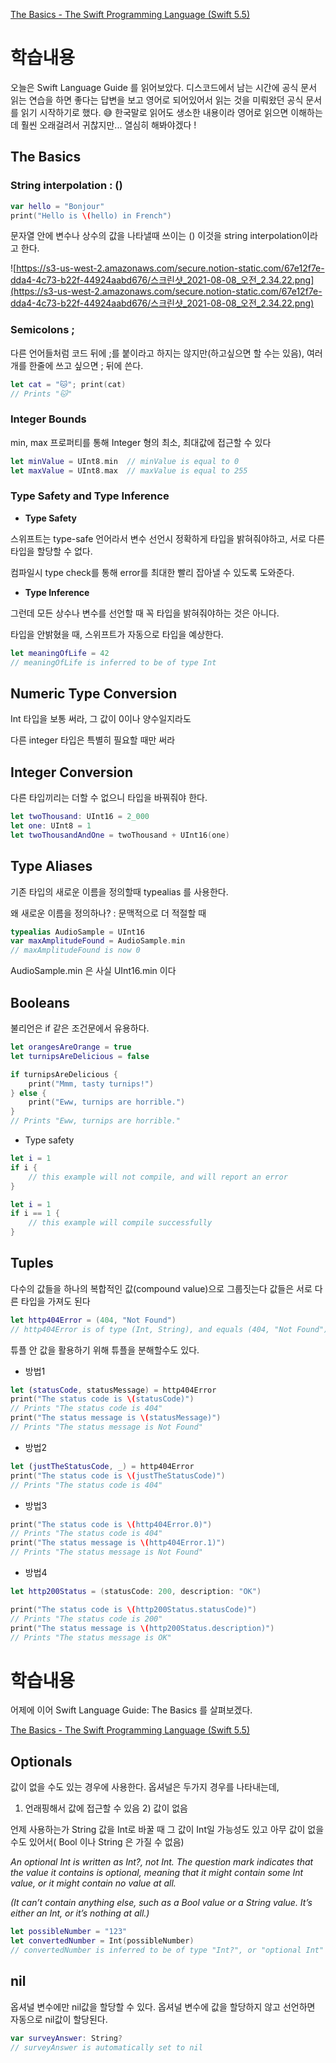 [The Basics - The Swift Programming Language (Swift 5.5)](https://docs.swift.org/swift-book/LanguageGuide/TheBasics.html)

# 학습내용

오늘은
Swift Language Guide 를 읽어보았다. 
디스코드에서 남는 시간에 공식 문서 읽는 연습을 하면 좋다는 답변을 보고 영어로 되어있어서 읽는 것을 미뤄왔던 공식 문서를 읽기 시작하기로 했다. 😅
한국말로 읽어도 생소한 내용이라 영어로 읽으면 이해하는데 훨씬 오래걸려서 귀찮지만... 열심히 해봐야겠다 !

## The Basics

### String interpolation : \()

```swift
var hello = "Bonjour"
print("Hello is \(hello) in French")
```

문자열 안에 변수나 상수의 값을 나타낼때 쓰이는 \() 이것을 string interpolation이라고 한다. 

![https://s3-us-west-2.amazonaws.com/secure.notion-static.com/67e12f7e-dda4-4c73-b22f-44924aabd676/스크린샷_2021-08-08_오전_2.34.22.png](https://s3-us-west-2.amazonaws.com/secure.notion-static.com/67e12f7e-dda4-4c73-b22f-44924aabd676/스크린샷_2021-08-08_오전_2.34.22.png)

### Semicolons ;

다른 언어들처럼 코드 뒤에 ;를 붙이라고 하지는 않지만(하고싶으면 할 수는 있음), 여러 개를 한줄에 쓰고 싶으면 ; 뒤에 쓴다.

```swift
let cat = "🐱"; print(cat)
// Prints "🐱"
```

### Integer Bounds

min, max 프로퍼티를 통해 Integer 형의 최소, 최대값에 접근할 수 있다

```swift
let minValue = UInt8.min  // minValue is equal to 0
let maxValue = UInt8.max  // maxValue is equal to 255
```

### Type Safety and Type Inference

- **Type Safety**

스위프트는 type-safe 언어라서 변수 선언시 정확하게 타입을 밝혀줘야하고, 서로 다른 타입을 할당할 수 없다. 

컴파일시 type check를 통해 error를 최대한 빨리 잡아낼 수 있도록 도와준다.

- **Type Inference**

그런데 모든 상수나 변수를 선언할 때 꼭 타입을 밝혀줘야하는 것은 아니다.

타입을 안밝혔을 때, 스위프트가 자동으로 타입을 예상한다.

```swift
let meaningOfLife = 42
// meaningOfLife is inferred to be of type Int
```

## Numeric Type Conversion

Int 타입을 보통 써라, 그 값이 0이나 양수일지라도

다른 integer 타입은 특별히 필요할 때만 써라

## Integer Conversion

다른 타입끼리는 더할 수 없으니 타입을 바꿔줘야 한다.

```swift
let twoThousand: UInt16 = 2_000
let one: UInt8 = 1
let twoThousandAndOne = twoThousand + UInt16(one)
```

## Type Aliases

기존 타입의 새로운 이름을 정의할때 typealias 를 사용한다.

왜 새로운 이름을 정의하나? : 문맥적으로 더 적절할 때

```swift
typealias AudioSample = UInt16
var maxAmplitudeFound = AudioSample.min
// maxAmplitudeFound is now 0
```

AudioSample.min 은 사실 UInt16.min 이다

## Booleans

불리언은 if 같은 조건문에서 유용하다.

```swift
let orangesAreOrange = true
let turnipsAreDelicious = false

if turnipsAreDelicious {
    print("Mmm, tasty turnips!")
} else {
    print("Eww, turnips are horrible.")
}
// Prints "Eww, turnips are horrible."
```

- Type safety

```swift
let i = 1
if i {
    // this example will not compile, and will report an error
}
```

```swift
let i = 1
if i == 1 {
    // this example will compile successfully
}
```

## Tuples

다수의 값들을 하나의 복합적인 값(compound value)으로 그룹짓는다
값들은 서로 다른 타입을 가져도 된다

```swift
let http404Error = (404, "Not Found")
// http404Error is of type (Int, String), and equals (404, "Not Found")
```

튜플 안 값을 활용하기 위해 튜플을 분해할수도 있다.

- 방법1

```swift
let (statusCode, statusMessage) = http404Error
print("The status code is \(statusCode)")
// Prints "The status code is 404"
print("The status message is \(statusMessage)")
// Prints "The status message is Not Found"
```

- 방법2

```swift
let (justTheStatusCode, _) = http404Error
print("The status code is \(justTheStatusCode)")
// Prints "The status code is 404"
```

- 방법3

```swift
print("The status code is \(http404Error.0)")
// Prints "The status code is 404"
print("The status message is \(http404Error.1)")
// Prints "The status message is Not Found"
```

- 방법4

```swift
let http200Status = (statusCode: 200, description: "OK")

print("The status code is \(http200Status.statusCode)")
// Prints "The status code is 200"
print("The status message is \(http200Status.description)")
// Prints "The status message is OK"
```

# 학습내용

어제에 이어 Swift Language Guide: The Basics 를 살펴보겠다.

[The Basics - The Swift Programming Language (Swift 5.5)](https://docs.swift.org/swift-book/LanguageGuide/TheBasics.html)

## Optionals

값이 없을 수도 있는 경우에 사용한다.
옵셔널은 두가지 경우를 나타내는데, 
1) 언래핑해서 값에 접근할 수 있음 2) 값이 없음

언제 사용하는가
String 값을 Int로 바꿀 때 그 값이 Int일 가능성도 있고 아무 값이 없을 수도 있어서( Bool 이나 String 은 가질 수 없음) 

*An optional Int is written as Int?, not Int. The question mark indicates that the value it contains is optional, meaning that it might contain some Int value, or it might contain no value at all.*

*(It can’t contain anything else, such as a Bool value or a String value. It’s either an Int, or it’s nothing at all.)*

```swift
let possibleNumber = "123"
let convertedNumber = Int(possibleNumber)
// convertedNumber is inferred to be of type "Int?", or "optional Int"
```

## nil

옵셔널 변수에만 nil값을 할당할 수 있다.
옵셔널 변수에 값을 할당하지 않고 선언하면 자동으로 nil값이 할당된다.

```swift
var surveyAnswer: String?
// surveyAnswer is automatically set to nil
```

